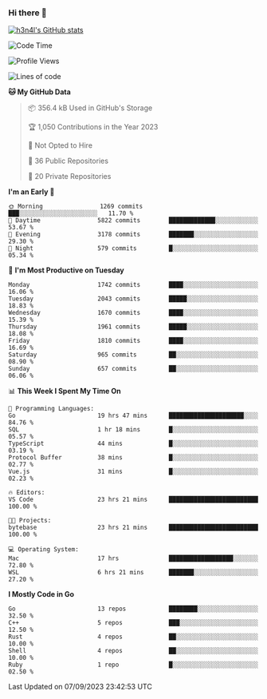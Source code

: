### Hi there 👋

[![h3n4l's GitHub stats](https://github-readme-stats.vercel.app/api?username=h3n4l&count_private=true&show_icons=true&theme=radical)](https://github.com/h3n4l/github-readme-stats)

<!--START_SECTION:waka-->
![Code Time](http://img.shields.io/badge/Code%20Time-1%2C572%20hrs%2024%20mins-blue)

![Profile Views](http://img.shields.io/badge/Profile%20Views-14-blue)

![Lines of code](https://img.shields.io/badge/From%20Hello%20World%20I%27ve%20Written-3.0%20million%20lines%20of%20code-blue)

**🐱 My GitHub Data** 

> 📦 356.4 kB Used in GitHub's Storage 
 > 
> 🏆 1,050 Contributions in the Year 2023
 > 
> 🚫 Not Opted to Hire
 > 
> 📜 36 Public Repositories 
 > 
> 🔑 20 Private Repositories 
 > 
**I'm an Early 🐤** 

```text
🌞 Morning                1269 commits        ███░░░░░░░░░░░░░░░░░░░░░░   11.70 % 
🌆 Daytime                5822 commits        █████████████░░░░░░░░░░░░   53.67 % 
🌃 Evening                3178 commits        ███████░░░░░░░░░░░░░░░░░░   29.30 % 
🌙 Night                  579 commits         █░░░░░░░░░░░░░░░░░░░░░░░░   05.34 % 
```
📅 **I'm Most Productive on Tuesday** 

```text
Monday                   1742 commits        ████░░░░░░░░░░░░░░░░░░░░░   16.06 % 
Tuesday                  2043 commits        █████░░░░░░░░░░░░░░░░░░░░   18.83 % 
Wednesday                1670 commits        ████░░░░░░░░░░░░░░░░░░░░░   15.39 % 
Thursday                 1961 commits        █████░░░░░░░░░░░░░░░░░░░░   18.08 % 
Friday                   1810 commits        ████░░░░░░░░░░░░░░░░░░░░░   16.69 % 
Saturday                 965 commits         ██░░░░░░░░░░░░░░░░░░░░░░░   08.90 % 
Sunday                   657 commits         ██░░░░░░░░░░░░░░░░░░░░░░░   06.06 % 
```


📊 **This Week I Spent My Time On** 

```text
💬 Programming Languages: 
Go                       19 hrs 47 mins      █████████████████████░░░░   84.76 % 
SQL                      1 hr 18 mins        █░░░░░░░░░░░░░░░░░░░░░░░░   05.57 % 
TypeScript               44 mins             █░░░░░░░░░░░░░░░░░░░░░░░░   03.19 % 
Protocol Buffer          38 mins             █░░░░░░░░░░░░░░░░░░░░░░░░   02.77 % 
Vue.js                   31 mins             █░░░░░░░░░░░░░░░░░░░░░░░░   02.23 % 

🔥 Editors: 
VS Code                  23 hrs 21 mins      █████████████████████████   100.00 % 

🐱‍💻 Projects: 
bytebase                 23 hrs 21 mins      █████████████████████████   100.00 % 

💻 Operating System: 
Mac                      17 hrs              ██████████████████░░░░░░░   72.80 % 
WSL                      6 hrs 21 mins       ███████░░░░░░░░░░░░░░░░░░   27.20 % 
```

**I Mostly Code in Go** 

```text
Go                       13 repos            ████████░░░░░░░░░░░░░░░░░   32.50 % 
C++                      5 repos             ███░░░░░░░░░░░░░░░░░░░░░░   12.50 % 
Rust                     4 repos             ██░░░░░░░░░░░░░░░░░░░░░░░   10.00 % 
Shell                    4 repos             ██░░░░░░░░░░░░░░░░░░░░░░░   10.00 % 
Ruby                     1 repo              █░░░░░░░░░░░░░░░░░░░░░░░░   02.50 % 
```




 Last Updated on 07/09/2023 23:42:53 UTC
<!--END_SECTION:waka-->

